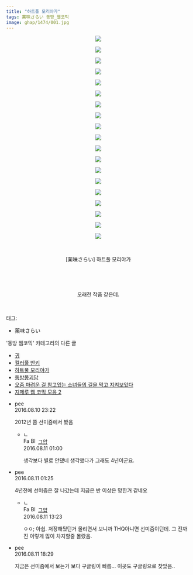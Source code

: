 ```yaml
---
title: "하트풀 모리야가"
tags: 薬味さらい 동방_웹코믹
image: ghap/1474/001.jpg
---
```

<div class="article">
<p style="text-align: center; clear: none; float: none;"><img src="{{ site.nasurl }}/ghap/1474/001.jpg"/></p>
<p style="text-align: center; clear: none; float: none;"><img src="{{ site.nasurl }}/ghap/1474/002.jpg"/></p>
<p style="text-align: center; clear: none; float: none;"><img src="{{ site.nasurl }}/ghap/1474/003.jpg"/></p>
<p style="text-align: center; clear: none; float: none;"><img src="{{ site.nasurl }}/ghap/1474/004.jpg"/></p>
<p style="text-align: center; clear: none; float: none;"><img src="{{ site.nasurl }}/ghap/1474/005.jpg"/></p>
<p style="text-align: center; clear: none; float: none;"><img src="{{ site.nasurl }}/ghap/1474/006.jpg"/></p>
<p style="text-align: center; clear: none; float: none;"><img src="{{ site.nasurl }}/ghap/1474/007.jpg"/></p>
<p style="text-align: center; clear: none; float: none;"><img src="{{ site.nasurl }}/ghap/1474/008.jpg"/></p>
<p style="text-align: center; clear: none; float: none;"><img src="{{ site.nasurl }}/ghap/1474/009.jpg"/></p>
<p style="text-align: center; clear: none; float: none;"><img src="{{ site.nasurl }}/ghap/1474/010.jpg"/></p>
<p style="text-align: center; clear: none; float: none;"><img src="{{ site.nasurl }}/ghap/1474/011.jpg"/></p>
<p style="text-align: center; clear: none; float: none;"><img src="{{ site.nasurl }}/ghap/1474/012.jpg"/></p>
<p style="text-align: center; clear: none; float: none;"><img src="{{ site.nasurl }}/ghap/1474/013.jpg"/></p>
<p style="text-align: center; clear: none; float: none;"><img src="{{ site.nasurl }}/ghap/1474/014.jpg"/></p>
<p style="text-align: center; clear: none; float: none;"><img src="{{ site.nasurl }}/ghap/1474/015.jpg"/></p>
<p style="text-align: center; clear: none; float: none;"><img src="{{ site.nasurl }}/ghap/1474/016.jpg"/></p>
<p style="text-align: center; clear: none; float: none;"><img src="{{ site.nasurl }}/ghap/1474/017.jpg"/></p>
<p style="text-align: center; clear: none; float: none;"><img src="{{ site.nasurl }}/ghap/1474/018.jpg"/></p>
<p style="text-align: center; clear: none; float: none;"><img src="{{ site.nasurl }}/ghap/1474/019.jpg"/></p>
<p style="text-align: center; clear: none; float: none;"><br/></p>
<p style="text-align: center; clear: none; float: none;">[薬味さらい] 하트풀 모리야가</p>
<p style="text-align: center; clear: none; float: none;"><br/></p>
<p style="text-align: center; clear: none; float: none;"><br/></p>
<p style="text-align: center; clear: none; float: none;">오래전 작품 같은데.</p>
<p><br/></p>
</div><div class="tagTrail">
<p>태그: </p>
<ul>
<li>薬味さらい</li>
</ul>
</div><div class="another">
<p>'동방 웹코믹' 카테고리의 다른 글</p>
<ul>
<li><a href="/2016-08-12-ghap_1530">귀</a></li>
<li><a href="/2016-08-11-ghap_1504">컬러풀 반키</a></li>
<li><a href="/2016-08-10-ghap_1474">하트풀 모리야가</a></li>
<li><a href="/2016-08-09-ghap_1440">동방몽괴담</a></li>
<li><a href="/2016-08-08-ghap_1416">오줌 마려운 걸 참고있는 소녀들의 길을 막고 지켜보았다</a></li>
<li><a href="/2016-08-04-ghap_1340">지제루 웹 코믹 모음 2</a></li>
</ul>
</div><div class="cb_module cb_fluid">
<div class="cb_wrt cb_profile">
<div class="comment">
<ul>
<li class="cb_thumb_off" id="comment14779007">
<div class="cb_comment_area">
<div class="cb_info_area">
<div class="cb_section">
<span class="cb_nick_name">pee</span>
</div>
<div class="cb_section">
<span class="cb_date">2016.08.10 23:22 </span>
</div>
</div>
<div class="cb_dsc_comment">
<p class="cb_dsc">
											2012년 쯤 선미즘에서 봤음
										</p>
</div>
<ul>
<li class="cb_thumb_off" id="comment14779080">
<span class="cb_bu_subnode">ㄴ</span>
<div class="cb_comment_area">
<div class="cb_info_area">
<div class="cb_section">
<span class="cb_nick_name"><img alt="Favicon of https://ghaptouhou.tistory.com" height="16" onerror="this.onerror=null;this.parentNode.removeChild(this)" src="https://ghaptouhou.tistory.com/favicon.ico" width="16"/> <img alt="BlogIcon" height="16" onerror="this.parentNode.removeChild(this)" src="https://ghaptouhou.tistory.com/index.gif" width="16"/> <a href="https://ghaptouhou.tistory.com" onclick="return openLinkInNewWindow(this)"> 그압</a><span class="tistoryProfileLayerTrigger" onclick='TistoryProfile.show(event, this, {"title":"\uc800\uae30 \uc774\uac70 \ub098\uc911\uc5d0 \uc218\uc815 \uac00\ub2a5\ud558\ub098\uc694","url":"https:\/\/ghap.tistory.com","nickname":"\uadf8\uc555","items":[]}); return false;'></span></span>
</div>
<div class="cb_section">
<span class="cb_date">2016.08.11 01:00 </span>
</div>
</div>
<div class="cb_dsc_comment">
<p class="cb_dsc">
																생각보다 별로 안됐네 생각했다가 그래도 4년이군요.
															</p>
</div>
</div>
</li>
</ul>
</div></li>
<li class="cb_thumb_off" id="comment14779094">
<div class="cb_comment_area">
<div class="cb_info_area">
<div class="cb_section">
<span class="cb_nick_name">pee</span>
</div>
<div class="cb_section">
<span class="cb_date">2016.08.11 01:25 </span>
</div>
</div>
<div class="cb_dsc_comment">
<p class="cb_dsc">
											4년전에 선미즘은 잘 나갔는데 지금은 반 이상은 망한거 같네요
										</p>
</div>
<ul>
<li class="cb_thumb_off" id="comment14779326">
<span class="cb_bu_subnode">ㄴ</span>
<div class="cb_comment_area">
<div class="cb_info_area">
<div class="cb_section">
<span class="cb_nick_name"><img alt="Favicon of https://ghaptouhou.tistory.com" height="16" onerror="this.onerror=null;this.parentNode.removeChild(this)" src="https://ghaptouhou.tistory.com/favicon.ico" width="16"/> <img alt="BlogIcon" height="16" onerror="this.parentNode.removeChild(this)" src="https://ghaptouhou.tistory.com/index.gif" width="16"/> <a href="https://ghaptouhou.tistory.com" onclick="return openLinkInNewWindow(this)"> 그압</a><span class="tistoryProfileLayerTrigger" onclick='TistoryProfile.show(event, this, {"title":"\uc800\uae30 \uc774\uac70 \ub098\uc911\uc5d0 \uc218\uc815 \uac00\ub2a5\ud558\ub098\uc694","url":"https:\/\/ghap.tistory.com","nickname":"\uadf8\uc555","items":[]}); return false;'></span></span>
</div>
<div class="cb_section">
<span class="cb_date">2016.08.11 13:23 </span>
</div>
</div>
<div class="cb_dsc_comment">
<p class="cb_dsc">
																ㅇㅇ; 아쉽. 저장해뒀던거 올리면서 보니까 THQ아니면 선미즘이던데. 그 전까진 이렇게 많이 차지할줄 몰랐음.
															</p>
</div>
</div>
</li>
</ul>
</div></li>
<li class="cb_thumb_off" id="comment14779422">
<div class="cb_comment_area">
<div class="cb_info_area">
<div class="cb_section">
<span class="cb_nick_name">pee</span>
</div>
<div class="cb_section">
<span class="cb_date">2016.08.11 18:29 </span>
</div>
</div>
<div class="cb_dsc_comment">
<p class="cb_dsc">
											지금은 선미즘에서 보는거 보다 구글링이 빠름... 이곳도 구글링으로 찾았음..
										</p>
</div>
</div></li>
</ul>
</div>
</div><!-- commentList close -->
</div>
<br/>
<p id="refer"></p>
<br/>

